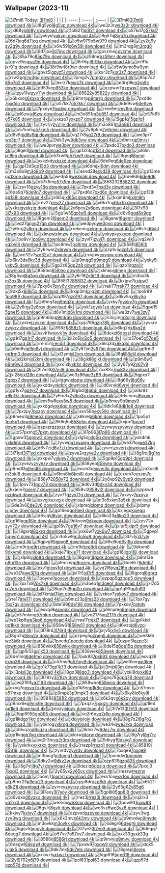 ## Wallpaper (2023-11)
![3l7ml6](https://w.wallhaven.cc/full/3l/wallhaven-3l7ml6.png) Today: [3l7ml6](https://th.wallhaven.cc/small/3l/3l7ml6.jpg)
|      |      |      |
| :----: | :----: | :----: |
|![3l7ml6](https://th.wallhaven.cc/small/3l/3l7ml6.jpg)[3l7ml6 download 4k](https://wallhaven.cc/w/3l7ml6)|![l8g5yp](https://th.wallhaven.cc/small/l8/l8g5yp.jpg)[l8g5yp download 4k](https://wallhaven.cc/w/l8g5yp)|![we3z3r](https://th.wallhaven.cc/small/we/we3z3r.jpg)[we3z3r download 4k](https://wallhaven.cc/w/we3z3r)|
|![jxl68y](https://th.wallhaven.cc/small/jx/jxl68y.jpg)[jxl68y download 4k](https://wallhaven.cc/w/jxl68y)|![1pl821](https://th.wallhaven.cc/small/1p/1pl821.jpg)[1pl821 download 4k](https://wallhaven.cc/w/1pl821)|![o57kd7](https://th.wallhaven.cc/small/o5/o57kd7.jpg)[o57kd7 download 4k](https://wallhaven.cc/w/o57kd7)|
|![yxkyql](https://th.wallhaven.cc/small/yx/yxkyql.jpg)[yxkyql download 4k](https://wallhaven.cc/w/yxkyql)|![l8g57q](https://th.wallhaven.cc/small/l8/l8g57q.jpg)[l8g57q download 4k](https://wallhaven.cc/w/l8g57q)|![6d7jeq](https://th.wallhaven.cc/small/6d/6d7jeq.jpg)[6d7jeq download 4k](https://wallhaven.cc/w/6d7jeq)|
|![o5w979](https://th.wallhaven.cc/small/o5/o5w979.jpg)[o5w979 download 4k](https://wallhaven.cc/w/o5w979)|![zy2g9y](https://th.wallhaven.cc/small/zy/zy2g9y.jpg)[zy2g9y download 4k](https://wallhaven.cc/w/zy2g9y)|![x6w59l](https://th.wallhaven.cc/small/x6/x6w59l.jpg)[x6w59l download 4k](https://wallhaven.cc/w/x6w59l)|
|![m3rqg8](https://th.wallhaven.cc/small/m3/m3rqg8.jpg)[m3rqg8 download 4k](https://wallhaven.cc/w/m3rqg8)|![6d7jpx](https://th.wallhaven.cc/small/6d/6d7jpx.jpg)[6d7jpx download 4k](https://wallhaven.cc/w/6d7jpx)|![gpvzme](https://th.wallhaven.cc/small/gp/gpvzme.jpg)[gpvzme download 4k](https://wallhaven.cc/w/gpvzme)|
|![85p79o](https://th.wallhaven.cc/small/85/85p79o.jpg)[85p79o download 4k](https://wallhaven.cc/w/85p79o)|![qz59mr](https://th.wallhaven.cc/small/qz/qz59mr.jpg)[qz59mr download 4k](https://wallhaven.cc/w/qz59mr)|![gpvz9e](https://th.wallhaven.cc/small/gp/gpvz9e.jpg)[gpvz9e download 4k](https://wallhaven.cc/w/gpvz9e)|
|![l8r9kp](https://th.wallhaven.cc/small/l8/l8r9kp.jpg)[l8r9kp download 4k](https://wallhaven.cc/w/l8r9kp)|![jxr91q](https://th.wallhaven.cc/small/jx/jxr91q.jpg)[jxr91q download 4k](https://wallhaven.cc/w/jxr91q)|![l8r9wr](https://th.wallhaven.cc/small/l8/l8r9wr.jpg)[l8r9wr download 4k](https://wallhaven.cc/w/l8r9wr)|
|![o5w9ym](https://th.wallhaven.cc/small/o5/o5w9ym.jpg)[o5w9ym download 4k](https://wallhaven.cc/w/o5w9ym)|![gpvz5l](https://th.wallhaven.cc/small/gp/gpvz5l.jpg)[gpvz5l download 4k](https://wallhaven.cc/w/gpvz5l)|![kxr3z7](https://th.wallhaven.cc/small/kx/kxr3z7.jpg)[kxr3z7 download 4k](https://wallhaven.cc/w/kxr3z7)|
|![rrw3gq](https://th.wallhaven.cc/small/rr/rrw3gq.jpg)[rrw3gq download 4k](https://wallhaven.cc/w/rrw3gq)|![7pmg2v](https://th.wallhaven.cc/small/7p/7pmg2v.jpg)[7pmg2v download 4k](https://wallhaven.cc/w/7pmg2v)|![85p7o2](https://th.wallhaven.cc/small/85/85p7o2.jpg)[85p7o2 download 4k](https://wallhaven.cc/w/85p7o2)|
|![exrz7k](https://th.wallhaven.cc/small/ex/exrz7k.jpg)[exrz7k download 4k](https://wallhaven.cc/w/exrz7k)|![m3rq9k](https://th.wallhaven.cc/small/m3/m3rq9k.jpg)[m3rq9k download 4k](https://wallhaven.cc/w/m3rq9k)|![p953ke](https://th.wallhaven.cc/small/p9/p953ke.jpg)[p953ke download 4k](https://wallhaven.cc/w/p953ke)|
|![qzpww7](https://th.wallhaven.cc/small/qz/qzpww7.jpg)[qzpww7 download 4k](https://wallhaven.cc/w/qzpww7)|![zyv11w](https://th.wallhaven.cc/small/zy/zyv11w.jpg)[zyv11w download 4k](https://wallhaven.cc/w/zyv11w)|![85822y](https://th.wallhaven.cc/small/85/85822y.jpg)[85822y download 4k](https://wallhaven.cc/w/85822y)|
|![x6kxxo](https://th.wallhaven.cc/small/x6/x6kxxo.jpg)[x6kxxo download 4k](https://wallhaven.cc/w/x6kxxo)|![p9mrrp](https://th.wallhaven.cc/small/p9/p9mrrp.jpg)[p9mrrp download 4k](https://wallhaven.cc/w/p9mrrp)|![7pxddo](https://th.wallhaven.cc/small/7p/7pxddo.jpg)[7pxddo download 4k](https://wallhaven.cc/w/7pxddo)|
|![o57kk7](https://th.wallhaven.cc/small/o5/o57kk7.jpg)[o57kk7 download 4k](https://wallhaven.cc/w/o57kk7)|![6de9vw](https://th.wallhaven.cc/small/6d/6de9vw.jpg)[6de9vw download 4k](https://wallhaven.cc/w/6de9vw)|![7pxdye](https://th.wallhaven.cc/small/7p/7pxdye.jpg)[7pxdye download 4k](https://wallhaven.cc/w/7pxdye)|
|![rrev8m](https://th.wallhaven.cc/small/rr/rrev8m.jpg)[rrev8m download 4k](https://wallhaven.cc/w/rrev8m)|![jxl6zw](https://th.wallhaven.cc/small/jx/jxl6zw.jpg)[jxl6zw download 4k](https://wallhaven.cc/w/jxl6zw)|![m3o851](https://th.wallhaven.cc/small/m3/m3o851.jpg)[m3o851 download 4k](https://wallhaven.cc/w/m3o851)|
|![o57k85](https://th.wallhaven.cc/small/o5/o57k85.jpg)[o57k85 download 4k](https://wallhaven.cc/w/o57k85)|![yxkzo7](https://th.wallhaven.cc/small/yx/yxkzo7.jpg)[yxkzo7 download 4k](https://wallhaven.cc/w/yxkzo7)|![5gp1q1](https://th.wallhaven.cc/small/5g/5gp1q1.jpg)[5gp1q1 download 4k](https://wallhaven.cc/w/5gp1q1)|
|![zyv1jv](https://th.wallhaven.cc/small/zy/zyv1jv.jpg)[zyv1jv download 4k](https://wallhaven.cc/w/zyv1jv)|![m3o861](https://th.wallhaven.cc/small/m3/m3o861.jpg)[m3o861 download 4k](https://wallhaven.cc/w/m3o861)|![o57km5](https://th.wallhaven.cc/small/o5/o57km5.jpg)[o57km5 download 4k](https://wallhaven.cc/w/o57km5)|
|![2y6p5m](https://th.wallhaven.cc/small/2y/2y6p5m.jpg)[2y6p5m download 4k](https://wallhaven.cc/w/2y6p5m)|![d6v9qj](https://th.wallhaven.cc/small/d6/d6v9qj.jpg)[d6v9qj download 4k](https://wallhaven.cc/w/d6v9qj)|![vq27r8](https://th.wallhaven.cc/small/vq/vq27r8.jpg)[vq27r8 download 4k](https://wallhaven.cc/w/vq27r8)|
|![we3pr7](https://th.wallhaven.cc/small/we/we3pr7.jpg)[we3pr7 download 4k](https://wallhaven.cc/w/we3pr7)|![9dk3yw](https://th.wallhaven.cc/small/9d/9dk3yw.jpg)[9dk3yw download 4k](https://wallhaven.cc/w/9dk3yw)|![p9mrxj](https://th.wallhaven.cc/small/p9/p9mrxj.jpg)[p9mrxj download 4k](https://wallhaven.cc/w/p9mrxj)|
|![we3pvr](https://th.wallhaven.cc/small/we/we3pvr.jpg)[we3pvr download 4k](https://wallhaven.cc/w/we3pvr)|![7pxdo3](https://th.wallhaven.cc/small/7p/7pxdo3.jpg)[7pxdo3 download 4k](https://wallhaven.cc/w/7pxdo3)|![l8gerl](https://th.wallhaven.cc/small/l8/l8gerl.jpg)[l8gerl download 4k](https://wallhaven.cc/w/l8gerl)|
|![gp1313](https://th.wallhaven.cc/small/gp/gp1313.jpg)[gp1313 download 4k](https://wallhaven.cc/w/gp1313)|![jxl6lm](https://th.wallhaven.cc/small/jx/jxl6lm.jpg)[jxl6lm download 4k](https://wallhaven.cc/w/jxl6lm)|![o57kw9](https://th.wallhaven.cc/small/o5/o57kw9.jpg)[o57kw9 download 4k](https://wallhaven.cc/w/o57kw9)|
|![l8gegl](https://th.wallhaven.cc/small/l8/l8gegl.jpg)[l8gegl download 4k](https://wallhaven.cc/w/l8gegl)|![yxkzkd](https://th.wallhaven.cc/small/yx/yxkzkd.jpg)[yxkzkd download 4k](https://wallhaven.cc/w/yxkzkd)|![6de9eq](https://th.wallhaven.cc/small/6d/6de9eq.jpg)[6de9eq download 4k](https://wallhaven.cc/w/6de9eq)|
|![gp13d3](https://th.wallhaven.cc/small/gp/gp13d3.jpg)[gp13d3 download 4k](https://wallhaven.cc/w/gp13d3)|![jxl6dm](https://th.wallhaven.cc/small/jx/jxl6dm.jpg)[jxl6dm download 4k](https://wallhaven.cc/w/jxl6dm)|![m3o8o9](https://th.wallhaven.cc/small/m3/m3o8o9.jpg)[m3o8o9 download 4k](https://wallhaven.cc/w/m3o8o9)|
|![exvd28](https://th.wallhaven.cc/small/ex/exvd28.jpg)[exvd28 download 4k](https://wallhaven.cc/w/exvd28)|![gp13me](https://th.wallhaven.cc/small/gp/gp13me.jpg)[gp13me download 4k](https://wallhaven.cc/w/gp13me)|![we3p56](https://th.wallhaven.cc/small/we/we3p56.jpg)[we3p56 download 4k](https://wallhaven.cc/w/we3p56)|
|![6de9d6](https://th.wallhaven.cc/small/6d/6de9d6.jpg)[6de9d6 download 4k](https://wallhaven.cc/w/6de9d6)|![o57k5m](https://th.wallhaven.cc/small/o5/o57k5m.jpg)[o57k5m download 4k](https://wallhaven.cc/w/o57k5m)|![858232](https://th.wallhaven.cc/small/85/858232.jpg)[858232 download 4k](https://wallhaven.cc/w/858232)|
|![zyv18g](https://th.wallhaven.cc/small/zy/zyv18g.jpg)[zyv18g download 4k](https://wallhaven.cc/w/zyv18g)|![7pxd3v](https://th.wallhaven.cc/small/7p/7pxd3v.jpg)[7pxd3v download 4k](https://wallhaven.cc/w/7pxd3v)|![6de9q7](https://th.wallhaven.cc/small/6d/6de9q7.jpg)[6de9q7 download 4k](https://wallhaven.cc/w/6de9q7)|
|![7pxd6o](https://th.wallhaven.cc/small/7p/7pxd6o.jpg)[7pxd6o download 4k](https://wallhaven.cc/w/7pxd6o)|![gp138l](https://th.wallhaven.cc/small/gp/gp138l.jpg)[gp138l download 4k](https://wallhaven.cc/w/gp138l)|![jxl65q](https://th.wallhaven.cc/small/jx/jxl65q.jpg)[jxl65q download 4k](https://wallhaven.cc/w/jxl65q)|
|![kxjm9m](https://th.wallhaven.cc/small/kx/kxjm9m.jpg)[kxjm9m download 4k](https://wallhaven.cc/w/kxjm9m)|![rrev27](https://th.wallhaven.cc/small/rr/rrev27.jpg)[rrev27 download 4k](https://wallhaven.cc/w/rrev27)|![x6kx1o](https://th.wallhaven.cc/small/x6/x6kx1o.jpg)[x6kx1o download 4k](https://wallhaven.cc/w/x6kx1o)|
|![yxkzjg](https://th.wallhaven.cc/small/yx/yxkzjg.jpg)[yxkzjg download 4k](https://wallhaven.cc/w/yxkzjg)|![2y6pey](https://th.wallhaven.cc/small/2y/2y6pey.jpg)[2y6pey download 4k](https://wallhaven.cc/w/2y6pey)|![3l7x93](https://th.wallhaven.cc/small/3l/3l7x93.jpg)[3l7x93 download 4k](https://wallhaven.cc/w/3l7x93)|
|![5gp1w5](https://th.wallhaven.cc/small/5g/5gp1w5.jpg)[5gp1w5 download 4k](https://wallhaven.cc/w/5gp1w5)|![d6v9gg](https://th.wallhaven.cc/small/d6/d6v9gg.jpg)[d6v9gg download 4k](https://wallhaven.cc/w/d6v9gg)|![l8gem2](https://th.wallhaven.cc/small/l8/l8gem2.jpg)[l8gem2 download 4k](https://wallhaven.cc/w/l8gem2)|
|![l8gemr](https://th.wallhaven.cc/small/l8/l8gemr.jpg)[l8gemr download 4k](https://wallhaven.cc/w/l8gemr)|![vq27gp](https://th.wallhaven.cc/small/vq/vq27gp.jpg)[vq27gp download 4k](https://wallhaven.cc/w/vq27gp)|![we3pyq](https://th.wallhaven.cc/small/we/we3pyq.jpg)[we3pyq download 4k](https://wallhaven.cc/w/we3pyq)|
|![2y6rrg](https://th.wallhaven.cc/small/2y/2y6rrg.jpg)[2y6rrg download 4k](https://wallhaven.cc/w/2y6rrg)|![rrekmm](https://th.wallhaven.cc/small/rr/rrekmm.jpg)[rrekmm download 4k](https://wallhaven.cc/w/rrekmm)|![d6vlrl](https://th.wallhaven.cc/small/d6/d6vlrl.jpg)[d6vlrl download 4k](https://wallhaven.cc/w/d6vlrl)|
|![jxlmzw](https://th.wallhaven.cc/small/jx/jxlmzw.jpg)[jxlmzw download 4k](https://wallhaven.cc/w/jxlmzw)|![yxkypx](https://th.wallhaven.cc/small/yx/yxkypx.jpg)[yxkypx download 4k](https://wallhaven.cc/w/yxkypx)|![1po9vv](https://th.wallhaven.cc/small/1p/1po9vv.jpg)[1po9vv download 4k](https://wallhaven.cc/w/1po9vv)|
|![zyvl7j](https://th.wallhaven.cc/small/zy/zyvl7j.jpg)[zyvl7j download 4k](https://wallhaven.cc/w/zyvl7j)|![vq2wl8](https://th.wallhaven.cc/small/vq/vq2wl8.jpg)[vq2wl8 download 4k](https://wallhaven.cc/w/vq2wl8)|![1po9mw](https://th.wallhaven.cc/small/1p/1po9mw.jpg)[1po9mw download 4k](https://wallhaven.cc/w/1po9mw)|
|![858l1j](https://th.wallhaven.cc/small/85/858l1j.jpg)[858l1j download 4k](https://wallhaven.cc/w/858l1j)|![2y6rwm](https://th.wallhaven.cc/small/2y/2y6rwm.jpg)[2y6rwm download 4k](https://wallhaven.cc/w/2y6rwm)|![qzp1v5](https://th.wallhaven.cc/small/qz/qzp1v5.jpg)[qzp1v5 download 4k](https://wallhaven.cc/w/qzp1v5)|
|![we32v7](https://th.wallhaven.cc/small/we/we32v7.jpg)[we32v7 download 4k](https://wallhaven.cc/w/we32v7)|![exvjpw](https://th.wallhaven.cc/small/ex/exvjpw.jpg)[exvjpw download 4k](https://wallhaven.cc/w/exvjpw)|![x6kv3d](https://th.wallhaven.cc/small/x6/x6kv3d.jpg)[x6kv3d download 4k](https://wallhaven.cc/w/x6kv3d)|
|![p9mqg9](https://th.wallhaven.cc/small/p9/p9mqg9.jpg)[p9mqg9 download 4k](https://wallhaven.cc/w/p9mqg9)|![yxky5l](https://th.wallhaven.cc/small/yx/yxky5l.jpg)[yxky5l download 4k](https://wallhaven.cc/w/yxky5l)|![5gp2z8](https://th.wallhaven.cc/small/5g/5gp2z8.jpg)[5gp2z8 download 4k](https://wallhaven.cc/w/5gp2z8)|
|![qzp1jr](https://th.wallhaven.cc/small/qz/qzp1jr.jpg)[qzp1jr download 4k](https://wallhaven.cc/w/qzp1jr)|![858leo](https://th.wallhaven.cc/small/85/858leo.jpg)[858leo download 4k](https://wallhaven.cc/w/858leo)|![jxlmep](https://th.wallhaven.cc/small/jx/jxlmep.jpg)[jxlmep download 4k](https://wallhaven.cc/w/jxlmep)|
|![l8g5yp](https://th.wallhaven.cc/small/l8/l8g5yp.jpg)[l8g5yp download 4k](https://wallhaven.cc/w/l8g5yp)|![2y6r19](https://th.wallhaven.cc/small/2y/2y6r19.jpg)[2y6r19 download 4k](https://wallhaven.cc/w/2y6r19)|![m3ox3k](https://th.wallhaven.cc/small/m3/m3ox3k.jpg)[m3ox3k download 4k](https://wallhaven.cc/w/m3ox3k)|
|![858l32](https://th.wallhaven.cc/small/85/858l32.jpg)[858l32 download 4k](https://wallhaven.cc/w/858l32)|![kxjpw7](https://th.wallhaven.cc/small/kx/kxjpw7.jpg)[kxjpw7 download 4k](https://wallhaven.cc/w/kxjpw7)|![7pxy6v](https://th.wallhaven.cc/small/7p/7pxy6v.jpg)[7pxy6v download 4k](https://wallhaven.cc/w/7pxy6v)|
|![rrek77](https://th.wallhaven.cc/small/rr/rrek77.jpg)[rrek77 download 4k](https://wallhaven.cc/w/rrek77)|![9dkj5x](https://th.wallhaven.cc/small/9d/9dkj5x.jpg)[9dkj5x download 4k](https://wallhaven.cc/w/9dkj5x)|![kxjp3m](https://th.wallhaven.cc/small/kx/kxjp3m.jpg)[kxjp3m download 4k](https://wallhaven.cc/w/kxjp3m)|
|![1po989](https://th.wallhaven.cc/small/1p/1po989.jpg)[1po989 download 4k](https://wallhaven.cc/w/1po989)|![qzp197](https://th.wallhaven.cc/small/qz/qzp197.jpg)[qzp197 download 4k](https://wallhaven.cc/w/qzp197)|![x6kv5o](https://th.wallhaven.cc/small/x6/x6kv5o.jpg)[x6kv5o download 4k](https://wallhaven.cc/w/x6kv5o)|
|![p9mq3p](https://th.wallhaven.cc/small/p9/p9mq3p.jpg)[p9mq3p download 4k](https://wallhaven.cc/w/p9mq3p)|![yxky7g](https://th.wallhaven.cc/small/yx/yxky7g.jpg)[yxky7g download 4k](https://wallhaven.cc/w/yxky7g)|![2y6rgy](https://th.wallhaven.cc/small/2y/2y6rgy.jpg)[2y6rgy download 4k](https://wallhaven.cc/w/2y6rgy)|
|![yxk1zg](https://th.wallhaven.cc/small/yx/yxk1zg.jpg)[yxk1zg download 4k](https://wallhaven.cc/w/yxk1zg)|![5gpe15](https://th.wallhaven.cc/small/5g/5gpe15.jpg)[5gpe15 download 4k](https://wallhaven.cc/w/5gpe15)|![d6v1mj](https://th.wallhaven.cc/small/d6/d6v1mj.jpg)[d6v1mj download 4k](https://wallhaven.cc/w/d6v1mj)|
|![we3zv7](https://th.wallhaven.cc/small/we/we3zv7.jpg)[we3zv7 download 4k](https://wallhaven.cc/w/we3zv7)|![p9m66p](https://th.wallhaven.cc/small/p9/p9m66p.jpg)[p9m66p download 4k](https://wallhaven.cc/w/p9m66p)|![m3ojjm](https://th.wallhaven.cc/small/m3/m3ojjm.jpg)[m3ojjm download 4k](https://wallhaven.cc/w/m3ojjm)|
|![zyvkej](https://th.wallhaven.cc/small/zy/zyvkej.jpg)[zyvkej download 4k](https://wallhaven.cc/w/zyvkej)|![qzp785](https://th.wallhaven.cc/small/qz/qzp785.jpg)[qzp785 download 4k](https://wallhaven.cc/w/qzp785)|![zyvkrv](https://th.wallhaven.cc/small/zy/zyvkrv.jpg)[zyvkrv download 4k](https://wallhaven.cc/w/zyvkrv)|
|![858z1j](https://th.wallhaven.cc/small/85/858z1j.jpg)[858z1j download 4k](https://wallhaven.cc/w/858z1j)|![x6kq2d](https://th.wallhaven.cc/small/x6/x6kq2d.jpg)[x6kq2d download 4k](https://wallhaven.cc/w/x6kq2d)|![exvk1w](https://th.wallhaven.cc/small/ex/exvk1w.jpg)[exvk1w download 4k](https://wallhaven.cc/w/exvk1w)|
|![6dexzl](https://th.wallhaven.cc/small/6d/6dexzl.jpg)[6dexzl download 4k](https://wallhaven.cc/w/6dexzl)|![gp1rl7](https://th.wallhaven.cc/small/gp/gp1rl7.jpg)[gp1rl7 download 4k](https://wallhaven.cc/w/gp1rl7)|![jxl2o5](https://th.wallhaven.cc/small/jx/jxl2o5.jpg)[jxl2o5 download 4k](https://wallhaven.cc/w/jxl2o5)|
|![o57oe5](https://th.wallhaven.cc/small/o5/o57oe5.jpg)[o57oe5 download 4k](https://wallhaven.cc/w/o57oe5)|![rrem51](https://th.wallhaven.cc/small/rr/rrem51.jpg)[rrem51 download 4k](https://wallhaven.cc/w/rrem51)|![x6kq3d](https://th.wallhaven.cc/small/x6/x6kq3d.jpg)[x6kq3d download 4k](https://wallhaven.cc/w/x6kq3d)|
|![p9m6vj](https://th.wallhaven.cc/small/p9/p9m6vj.jpg)[p9m6vj download 4k](https://wallhaven.cc/w/p9m6vj)|![2y67jm](https://th.wallhaven.cc/small/2y/2y67jm.jpg)[2y67jm download 4k](https://wallhaven.cc/w/2y67jm)|![gp1rm3](https://th.wallhaven.cc/small/gp/gp1rm3.jpg)[gp1rm3 download 4k](https://wallhaven.cc/w/gp1rm3)|
|![jxl2ym](https://th.wallhaven.cc/small/jx/jxl2ym.jpg)[jxl2ym download 4k](https://wallhaven.cc/w/jxl2ym)|![l8gljl](https://th.wallhaven.cc/small/l8/l8gljl.jpg)[l8gljl download 4k](https://wallhaven.cc/w/l8gljl)|![jxl2km](https://th.wallhaven.cc/small/jx/jxl2km.jpg)[jxl2km download 4k](https://wallhaven.cc/w/jxl2km)|
|![l8glkl](https://th.wallhaven.cc/small/l8/l8glkl.jpg)[l8glkl download 4k](https://wallhaven.cc/w/l8glkl)|![p9m6w3](https://th.wallhaven.cc/small/p9/p9m6w3.jpg)[p9m6w3 download 4k](https://wallhaven.cc/w/p9m6w3)|![yxk1xl](https://th.wallhaven.cc/small/yx/yxk1xl.jpg)[yxk1xl download 4k](https://wallhaven.cc/w/yxk1xl)|
|![2y67y9](https://th.wallhaven.cc/small/2y/2y67y9.jpg)[2y67y9 download 4k](https://wallhaven.cc/w/2y67y9)|![3l7ml6](https://th.wallhaven.cc/small/3l/3l7ml6.jpg)[3l7ml6 download 4k](https://wallhaven.cc/w/3l7ml6)|![7px83v](https://th.wallhaven.cc/small/7p/7px83v.jpg)[7px83v download 4k](https://wallhaven.cc/w/7px83v)|
|![jxl28q](https://th.wallhaven.cc/small/jx/jxl28q.jpg)[jxl28q download 4k](https://wallhaven.cc/w/jxl28q)|![we3z86](https://th.wallhaven.cc/small/we/we3z86.jpg)[we3z86 download 4k](https://wallhaven.cc/w/we3z86)|![5gpxx7](https://th.wallhaven.cc/small/5g/5gpxx7.jpg)[5gpxx7 download 4k](https://wallhaven.cc/w/5gpxx7)|
|![jxlggw](https://th.wallhaven.cc/small/jx/jxlggw.jpg)[jxlggw download 4k](https://wallhaven.cc/w/jxlggw)|![l8g66y](https://th.wallhaven.cc/small/l8/l8g66y.jpg)[l8g66y download 4k](https://wallhaven.cc/w/l8g66y)|![yxkddx](https://th.wallhaven.cc/small/yx/yxkddx.jpg)[yxkddx download 4k](https://wallhaven.cc/w/yxkddx)|
|![d6vryl](https://th.wallhaven.cc/small/d6/d6vryl.jpg)[d6vryl download 4k](https://wallhaven.cc/w/d6vryl)|![gp1yx7](https://th.wallhaven.cc/small/gp/gp1yx7.jpg)[gp1yx7 download 4k](https://wallhaven.cc/w/gp1yx7)|![l8g6dl](https://th.wallhaven.cc/small/l8/l8g6dl.jpg)[l8g6dl download 4k](https://wallhaven.cc/w/l8g6dl)|
|![x6kr9z](https://th.wallhaven.cc/small/x6/x6kr9z.jpg)[x6kr9z download 4k](https://wallhaven.cc/w/x6kr9z)|![2y6m3x](https://th.wallhaven.cc/small/2y/2y6m3x.jpg)[2y6m3x download 4k](https://wallhaven.cc/w/2y6m3x)|![d6vrwm](https://th.wallhaven.cc/small/d6/d6vrwm.jpg)[d6vrwm download 4k](https://wallhaven.cc/w/d6vrwm)|
|![exv5w8](https://th.wallhaven.cc/small/ex/exv5w8.jpg)[exv5w8 download 4k](https://wallhaven.cc/w/exv5w8)|![p9mey9](https://th.wallhaven.cc/small/p9/p9mey9.jpg)[p9mey9 download 4k](https://wallhaven.cc/w/p9mey9)|![yxkdgd](https://th.wallhaven.cc/small/yx/yxkdgd.jpg)[yxkdgd download 4k](https://wallhaven.cc/w/yxkdgd)|
|![9dk1o8](https://th.wallhaven.cc/small/9d/9dk1o8.jpg)[9dk1o8 download 4k](https://wallhaven.cc/w/9dk1o8)|![7pxzpy](https://th.wallhaven.cc/small/7p/7pxzpy.jpg)[7pxzpy download 4k](https://wallhaven.cc/w/7pxzpy)|![exv58o](https://th.wallhaven.cc/small/ex/exv58o.jpg)[exv58o download 4k](https://wallhaven.cc/w/exv58o)|
|![p9meo3](https://th.wallhaven.cc/small/p9/p9meo3.jpg)[p9meo3 download 4k](https://wallhaven.cc/w/p9meo3)|![x6krel](https://th.wallhaven.cc/small/x6/x6krel.jpg)[x6krel download 4k](https://wallhaven.cc/w/x6krel)|![1po5p1](https://th.wallhaven.cc/small/1p/1po5p1.jpg)[1po5p1 download 4k](https://wallhaven.cc/w/1po5p1)|
|![858q5o](https://th.wallhaven.cc/small/85/858q5o.jpg)[858q5o download 4k](https://wallhaven.cc/w/858q5o)|![kxjox1](https://th.wallhaven.cc/small/kx/kxjox1.jpg)[kxjox1 download 4k](https://wallhaven.cc/w/kxjox1)|![qzpxzr](https://th.wallhaven.cc/small/qz/qzpxzr.jpg)[qzpxzr download 4k](https://wallhaven.cc/w/qzpxzr)|
|![zyvwyy](https://th.wallhaven.cc/small/zy/zyvwyy.jpg)[zyvwyy download 4k](https://wallhaven.cc/w/zyvwyy)|![o57pxm](https://th.wallhaven.cc/small/o5/o57pxm.jpg)[o57pxm download 4k](https://wallhaven.cc/w/o57pxm)|![3l7p96](https://th.wallhaven.cc/small/3l/3l7p96.jpg)[3l7p96 download 4k](https://wallhaven.cc/w/3l7p96)|
|![5gpxw3](https://th.wallhaven.cc/small/5g/5gpxw3.jpg)[5gpxw3 download 4k](https://wallhaven.cc/w/5gpxw3)|![jxlg5q](https://th.wallhaven.cc/small/jx/jxlg5q.jpg)[jxlg5q download 4k](https://wallhaven.cc/w/jxlg5q)|![yxkdmk](https://th.wallhaven.cc/small/yx/yxkdmk.jpg)[yxkdmk download 4k](https://wallhaven.cc/w/yxkdmk)|
|![zyvwgg](https://th.wallhaven.cc/small/zy/zyvwgg.jpg)[zyvwgg download 4k](https://wallhaven.cc/w/zyvwgg)|![we37kp](https://th.wallhaven.cc/small/we/we37kp.jpg)[we37kp download 4k](https://wallhaven.cc/w/we37kp)|![d6v7zl](https://th.wallhaven.cc/small/d6/d6v7zl.jpg)[d6v7zl download 4k](https://wallhaven.cc/w/d6v7zl)|
|![zyverj](https://th.wallhaven.cc/small/zy/zyverj.jpg)[zyverj download 4k](https://wallhaven.cc/w/zyverj)|![3l71yd](https://th.wallhaven.cc/small/3l/3l71yd.jpg)[3l71yd download 4k](https://wallhaven.cc/w/3l71yd)|![zyve2v](https://th.wallhaven.cc/small/zy/zyve2v.jpg)[zyve2v download 4k](https://wallhaven.cc/w/zyve2v)|
|![l8g1rq](https://th.wallhaven.cc/small/l8/l8g1rq.jpg)[l8g1rq download 4k](https://wallhaven.cc/w/l8g1rq)|![yxkpw7](https://th.wallhaven.cc/small/yx/yxkpw7.jpg)[yxkpw7 download 4k](https://wallhaven.cc/w/yxkpw7)|![5gp9p1](https://th.wallhaven.cc/small/5g/5gp9p1.jpg)[5gp9p1 download 4k](https://wallhaven.cc/w/5gp9p1)|
|![zyvezy](https://th.wallhaven.cc/small/zy/zyvezy.jpg)[zyvezy download 4k](https://wallhaven.cc/w/zyvezy)|![858yeo](https://th.wallhaven.cc/small/85/858yeo.jpg)[858yeo download 4k](https://wallhaven.cc/w/858yeo)|![p9mdl3](https://th.wallhaven.cc/small/p9/p9mdl3.jpg)[p9mdl3 download 4k](https://wallhaven.cc/w/p9mdl3)|
|![exvm3o](https://th.wallhaven.cc/small/ex/exvm3o.jpg)[exvm3o download 4k](https://wallhaven.cc/w/exvm3o)|![m3okl8](https://th.wallhaven.cc/small/m3/m3okl8.jpg)[m3okl8 download 4k](https://wallhaven.cc/w/m3okl8)|![x6km8l](https://th.wallhaven.cc/small/x6/x6km8l.jpg)[x6km8l download 4k](https://wallhaven.cc/w/x6km8l)|
|![exvm7o](https://th.wallhaven.cc/small/ex/exvm7o.jpg)[exvm7o download 4k](https://wallhaven.cc/w/exvm7o)|![858y72](https://th.wallhaven.cc/small/85/858y72.jpg)[858y72 download 4k](https://wallhaven.cc/w/858y72)|![2y6vp9](https://th.wallhaven.cc/small/2y/2y6vp9.jpg)[2y6vp9 download 4k](https://wallhaven.cc/w/2y6vp9)|
|![1pov73](https://th.wallhaven.cc/small/1p/1pov73.jpg)[1pov73 download 4k](https://wallhaven.cc/w/1pov73)|![9dkv3d](https://th.wallhaven.cc/small/9d/9dkv3d.jpg)[9dkv3d download 4k](https://wallhaven.cc/w/9dkv3d)|![kxjem7](https://th.wallhaven.cc/small/kx/kxjem7.jpg)[kxjem7 download 4k](https://wallhaven.cc/w/kxjem7)|
|![858vl2](https://th.wallhaven.cc/small/85/858vl2.jpg)[858vl2 download 4k](https://wallhaven.cc/w/858vl2)|![qzpkwd](https://th.wallhaven.cc/small/qz/qzpkwd.jpg)[qzpkwd download 4k](https://wallhaven.cc/w/qzpkwd)|![zyv71g](https://th.wallhaven.cc/small/zy/zyv71g.jpg)[zyv71g download 4k](https://wallhaven.cc/w/zyv71g)|
|![7pxvyv](https://th.wallhaven.cc/small/7p/7pxvyv.jpg)[7pxvyv download 4k](https://wallhaven.cc/w/7pxvyv)|![exvgjk](https://th.wallhaven.cc/small/ex/exvgjk.jpg)[exvgjk download 4k](https://wallhaven.cc/w/exvgjk)|![m3o5xk](https://th.wallhaven.cc/small/m3/m3o5xk.jpg)[m3o5xk download 4k](https://wallhaven.cc/w/m3o5xk)|
|![6de3v6](https://th.wallhaven.cc/small/6d/6de3v6.jpg)[6de3v6 download 4k](https://wallhaven.cc/w/6de3v6)|![jxlpmq](https://th.wallhaven.cc/small/jx/jxlpmq.jpg)[jxlpmq download 4k](https://wallhaven.cc/w/jxlpmq)|![jxlpmy](https://th.wallhaven.cc/small/jx/jxlpmy.jpg)[jxlpmy download 4k](https://wallhaven.cc/w/jxlpmy)|
|![gp16ed](https://th.wallhaven.cc/small/gp/gp16ed.jpg)[gp16ed download 4k](https://wallhaven.cc/w/gp16ed)|![kxjegq](https://th.wallhaven.cc/small/kx/kxjegq.jpg)[kxjegq download 4k](https://wallhaven.cc/w/kxjegq)|![d6vjql](https://th.wallhaven.cc/small/d6/d6vjql.jpg)[d6vjql download 4k](https://wallhaven.cc/w/d6vjql)|
|![x6ko23](https://th.wallhaven.cc/small/x6/x6ko23.jpg)[x6ko23 download 4k](https://wallhaven.cc/w/x6ko23)|![gp16lq](https://th.wallhaven.cc/small/gp/gp16lq.jpg)[gp16lq download 4k](https://wallhaven.cc/w/gp16lq)|![9dkvew](https://th.wallhaven.cc/small/9d/9dkvew.jpg)[9dkvew download 4k](https://wallhaven.cc/w/9dkvew)|
|![zyv72v](https://th.wallhaven.cc/small/zy/zyv72v.jpg)[zyv72v download 4k](https://wallhaven.cc/w/zyv72v)|![gp16v7](https://th.wallhaven.cc/small/gp/gp16v7.jpg)[gp16v7 download 4k](https://wallhaven.cc/w/gp16v7)|![jxlpr5](https://th.wallhaven.cc/small/jx/jxlpr5.jpg)[jxlpr5 download 4k](https://wallhaven.cc/w/jxlpr5)|
|![l8gxrq](https://th.wallhaven.cc/small/l8/l8gxrq.jpg)[l8gxrq download 4k](https://wallhaven.cc/w/l8gxrq)|![yxk6w7](https://th.wallhaven.cc/small/yx/yxk6w7.jpg)[yxk6w7 download 4k](https://wallhaven.cc/w/yxk6w7)|![5gpvp1](https://th.wallhaven.cc/small/5g/5gpvp1.jpg)[5gpvp1 download 4k](https://wallhaven.cc/w/5gpvp1)|
|![m3o5w9](https://th.wallhaven.cc/small/m3/m3o5w9.jpg)[m3o5w9 download 4k](https://wallhaven.cc/w/m3o5w9)|![3l7vly](https://th.wallhaven.cc/small/3l/3l7vly.jpg)[3l7vly download 4k](https://wallhaven.cc/w/3l7vly)|![5gpvg8](https://th.wallhaven.cc/small/5g/5gpvg8.jpg)[5gpvg8 download 4k](https://wallhaven.cc/w/5gpvg8)|
|![d6vj6o](https://th.wallhaven.cc/small/d6/d6vj6o.jpg)[d6vj6o download 4k](https://wallhaven.cc/w/d6vj6o)|![rre9rj](https://th.wallhaven.cc/small/rr/rre9rj.jpg)[rre9rj download 4k](https://wallhaven.cc/w/rre9rj)|![rre9dj](https://th.wallhaven.cc/small/rr/rre9dj.jpg)[rre9dj download 4k](https://wallhaven.cc/w/rre9dj)|
|![9dkvm8](https://th.wallhaven.cc/small/9d/9dkvm8.jpg)[9dkvm8 download 4k](https://wallhaven.cc/w/9dkvm8)|![kxje71](https://th.wallhaven.cc/small/kx/kxje71.jpg)[kxje71 download 4k](https://wallhaven.cc/w/kxje71)|![gp16jl](https://th.wallhaven.cc/small/gp/gp16jl.jpg)[gp16jl download 4k](https://wallhaven.cc/w/gp16jl)|
|![jxlp8q](https://th.wallhaven.cc/small/jx/jxlp8q.jpg)[jxlp8q download 4k](https://wallhaven.cc/w/jxlp8q)|![l8gxqr](https://th.wallhaven.cc/small/l8/l8gxqr.jpg)[l8gxqr download 4k](https://wallhaven.cc/w/l8gxqr)|![p9m13e](https://th.wallhaven.cc/small/p9/p9m13e.jpg)[p9m13e download 4k](https://wallhaven.cc/w/p9m13e)|
|![p9mzep](https://th.wallhaven.cc/small/p9/p9mzep.jpg)[p9mzep download 4k](https://wallhaven.cc/w/p9mzep)|![6de6r7](https://th.wallhaven.cc/small/6d/6de6r7.jpg)[6de6r7 download 4k](https://wallhaven.cc/w/6de6r7)|![exv1gl](https://th.wallhaven.cc/small/ex/exv1gl.jpg)[exv1gl download 4k](https://wallhaven.cc/w/exv1gl)|
|![vq2l6p](https://th.wallhaven.cc/small/vq/vq2l6p.jpg)[vq2l6p download 4k](https://wallhaven.cc/w/vq2l6p)|![we3j7q](https://th.wallhaven.cc/small/we/we3j7q.jpg)[we3j7q download 4k](https://wallhaven.cc/w/we3j7q)|![jxl7r5](https://th.wallhaven.cc/small/jx/jxl7r5.jpg)[jxl7r5 download 4k](https://wallhaven.cc/w/jxl7r5)|
|![l8gprq](https://th.wallhaven.cc/small/l8/l8gprq.jpg)[l8gprq download 4k](https://wallhaven.cc/w/l8gprq)|![1poyow](https://th.wallhaven.cc/small/1p/1poyow.jpg)[1poyow download 4k](https://wallhaven.cc/w/1poyow)|![qzpqp5](https://th.wallhaven.cc/small/qz/qzpqp5.jpg)[qzpqp5 download 4k](https://wallhaven.cc/w/qzpqp5)|
|![7px7x9](https://th.wallhaven.cc/small/7p/7px7x9.jpg)[7px7x9 download 4k](https://wallhaven.cc/w/7px7x9)|![m3oeo1](https://th.wallhaven.cc/small/m3/m3oeo1.jpg)[m3oeo1 download 4k](https://wallhaven.cc/w/m3oeo1)|![jxl7d5](https://th.wallhaven.cc/small/jx/jxl7d5.jpg)[jxl7d5 download 4k](https://wallhaven.cc/w/jxl7d5)|
|![l8gp2q](https://th.wallhaven.cc/small/l8/l8gp2q.jpg)[l8gp2q download 4k](https://wallhaven.cc/w/l8gp2q)|![gp1g93](https://th.wallhaven.cc/small/gp/gp1g93.jpg)[gp1g93 download 4k](https://wallhaven.cc/w/gp1g93)|![jxl7km](https://th.wallhaven.cc/small/jx/jxl7km.jpg)[jxl7km download 4k](https://wallhaven.cc/w/jxl7km)|
|![yxkov7](https://th.wallhaven.cc/small/yx/yxkov7.jpg)[yxkov7 download 4k](https://wallhaven.cc/w/yxkov7)|![rre17j](https://th.wallhaven.cc/small/rr/rre17j.jpg)[rre17j download 4k](https://wallhaven.cc/w/rre17j)|![p9mz23](https://th.wallhaven.cc/small/p9/p9mz23.jpg)[p9mz23 download 4k](https://wallhaven.cc/w/p9mz23)|
|![7px7gy](https://th.wallhaven.cc/small/7p/7px7gy.jpg)[7px7gy download 4k](https://wallhaven.cc/w/7px7gy)|![6de196](https://th.wallhaven.cc/small/6d/6de196.jpg)[6de196 download 4k](https://wallhaven.cc/w/6de196)|![7pxkdv](https://th.wallhaven.cc/small/7p/7pxkdv.jpg)[7pxkdv download 4k](https://wallhaven.cc/w/7pxkdv)|
|![exvqdk](https://th.wallhaven.cc/small/ex/exvqdk.jpg)[exvqdk download 4k](https://wallhaven.cc/w/exvqdk)|![p9mpre](https://th.wallhaven.cc/small/p9/p9mpre.jpg)[p9mpre download 4k](https://wallhaven.cc/w/p9mpre)|![o57mkm](https://th.wallhaven.cc/small/o5/o57mkm.jpg)[o57mkm download 4k](https://wallhaven.cc/w/o57mkm)|
|![vq2175](https://th.wallhaven.cc/small/vq/vq2175.jpg)[vq2175 download 4k](https://wallhaven.cc/w/vq2175)|![we3kp6](https://th.wallhaven.cc/small/we/we3kp6.jpg)[we3kp6 download 4k](https://wallhaven.cc/w/we3kp6)|![rrexl7](https://th.wallhaven.cc/small/rr/rrexl7.jpg)[rrexl7 download 4k](https://wallhaven.cc/w/rrexl7)|
|![gp1kkd](https://th.wallhaven.cc/small/gp/gp1kkd.jpg)[gp1kkd download 4k](https://wallhaven.cc/w/gp1kkd)|![858w61](https://th.wallhaven.cc/small/85/858w61.jpg)[858w61 download 4k](https://wallhaven.cc/w/858w61)|![d6vzoj](https://th.wallhaven.cc/small/d6/d6vzoj.jpg)[d6vzoj download 4k](https://wallhaven.cc/w/d6vzoj)|
|![3l78rd](https://th.wallhaven.cc/small/3l/3l78rd.jpg)[3l78rd download 4k](https://wallhaven.cc/w/3l78rd)|![jxljv5](https://th.wallhaven.cc/small/jx/jxljv5.jpg)[jxljv5 download 4k](https://wallhaven.cc/w/jxljv5)|![l8go2q](https://th.wallhaven.cc/small/l8/l8go2q.jpg)[l8go2q download 4k](https://wallhaven.cc/w/l8go2q)|
|![qzpeg5](https://th.wallhaven.cc/small/qz/qzpeg5.jpg)[qzpeg5 download 4k](https://wallhaven.cc/w/qzpeg5)|![we3k6r](https://th.wallhaven.cc/small/we/we3k6r.jpg)[we3k6r download 4k](https://wallhaven.cc/w/we3k6r)|![1poedg](https://th.wallhaven.cc/small/1p/1poedg.jpg)[1poedg download 4k](https://wallhaven.cc/w/1poedg)|
|![qzpe3l](https://th.wallhaven.cc/small/qz/qzpe3l.jpg)[qzpe3l download 4k](https://wallhaven.cc/w/qzpe3l)|![858wkk](https://th.wallhaven.cc/small/85/858wkk.jpg)[858wkk download 4k](https://wallhaven.cc/w/858wkk)|![6de15q](https://th.wallhaven.cc/small/6d/6de15q.jpg)[6de15q download 4k](https://wallhaven.cc/w/6de15q)|
|![gp1k53](https://th.wallhaven.cc/small/gp/gp1k53.jpg)[gp1k53 download 4k](https://wallhaven.cc/w/gp1k53)|![858wek](https://th.wallhaven.cc/small/85/858wek.jpg)[858wek download 4k](https://wallhaven.cc/w/858wek)|![6de1mq](https://th.wallhaven.cc/small/6d/6de1mq.jpg)[6de1mq download 4k](https://wallhaven.cc/w/6de1mq)|
|![7pxk93](https://th.wallhaven.cc/small/7p/7pxk93.jpg)[7pxk93 download 4k](https://wallhaven.cc/w/7pxk93)|![exvq38](https://th.wallhaven.cc/small/ex/exvq38.jpg)[exvq38 download 4k](https://wallhaven.cc/w/exvq38)|![o57my9](https://th.wallhaven.cc/small/o5/o57my9.jpg)[o57my9 download 4k](https://wallhaven.cc/w/o57my9)|
|![we3ker](https://th.wallhaven.cc/small/we/we3ker.jpg)[we3ker download 4k](https://wallhaven.cc/w/we3ker)|![gp1k73](https://th.wallhaven.cc/small/gp/gp1k73.jpg)[gp1k73 download 4k](https://wallhaven.cc/w/gp1k73)|![jxlj3m](https://th.wallhaven.cc/small/jx/jxlj3m.jpg)[jxlj3m download 4k](https://wallhaven.cc/w/jxlj3m)|
|![jxlj3p](https://th.wallhaven.cc/small/jx/jxlj3p.jpg)[jxlj3p download 4k](https://wallhaven.cc/w/jxlj3p)|![l8go3l](https://th.wallhaven.cc/small/l8/l8go3l.jpg)[l8go3l download 4k](https://wallhaven.cc/w/l8go3l)|![yxkl8d](https://th.wallhaven.cc/small/yx/yxkl8d.jpg)[yxkl8d download 4k](https://wallhaven.cc/w/yxkl8d)|
|![3l78zy](https://th.wallhaven.cc/small/3l/3l78zy.jpg)[3l78zy download 4k](https://wallhaven.cc/w/3l78zy)|![5gpq78](https://th.wallhaven.cc/small/5g/5gpq78.jpg)[5gpq78 download 4k](https://wallhaven.cc/w/5gpq78)|![vq2193](https://th.wallhaven.cc/small/vq/vq2193.jpg)[vq2193 download 4k](https://wallhaven.cc/w/vq2193)|
|![858woo](https://th.wallhaven.cc/small/85/858woo.jpg)[858woo download 4k](https://wallhaven.cc/w/858woo)|![exvq7o](https://th.wallhaven.cc/small/ex/exvq7o.jpg)[exvq7o download 4k](https://wallhaven.cc/w/exvq7o)|![gp1k8e](https://th.wallhaven.cc/small/gp/gp1k8e.jpg)[gp1k8e download 4k](https://wallhaven.cc/w/gp1k8e)|
|![o57mxp](https://th.wallhaven.cc/small/o5/o57mxp.jpg)[o57mxp download 4k](https://wallhaven.cc/w/o57mxp)|![p9mpk3](https://th.wallhaven.cc/small/p9/p9mpk3.jpg)[p9mpk3 download 4k](https://wallhaven.cc/w/p9mpk3)|![x6ky8l](https://th.wallhaven.cc/small/x6/x6ky8l.jpg)[x6ky8l download 4k](https://wallhaven.cc/w/x6ky8l)|
|![8581l2](https://th.wallhaven.cc/small/85/8581l2.jpg)[8581l2 download 4k](https://wallhaven.cc/w/8581l2)|![x6k2qv](https://th.wallhaven.cc/small/x6/x6k2qv.jpg)[x6k2qv download 4k](https://wallhaven.cc/w/x6k2qv)|![p9mx6e](https://th.wallhaven.cc/small/p9/p9mx6e.jpg)[p9mx6e download 4k](https://wallhaven.cc/w/p9mx6e)|
|![7pxqzv](https://th.wallhaven.cc/small/7p/7pxqzv.jpg)[7pxqzv download 4k](https://wallhaven.cc/w/7pxqzv)|![gp1led](https://th.wallhaven.cc/small/gp/gp1led.jpg)[gp1led download 4k](https://wallhaven.cc/w/gp1led)|![jxlozy](https://th.wallhaven.cc/small/jx/jxlozy.jpg)[jxlozy download 4k](https://wallhaven.cc/w/jxlozy)|
|![3l7e13](https://th.wallhaven.cc/small/3l/3l7e13.jpg)[3l7e13 download 4k](https://wallhaven.cc/w/3l7e13)|![5gp895](https://th.wallhaven.cc/small/5g/5gp895.jpg)[5gp895 download 4k](https://wallhaven.cc/w/5gp895)|![vq2r6p](https://th.wallhaven.cc/small/vq/vq2r6p.jpg)[vq2r6p download 4k](https://wallhaven.cc/w/vq2r6p)|
|![gp1lkd](https://th.wallhaven.cc/small/gp/gp1lkd.jpg)[gp1lkd download 4k](https://wallhaven.cc/w/gp1lkd)|![jxlojy](https://th.wallhaven.cc/small/jx/jxlojy.jpg)[jxlojy download 4k](https://wallhaven.cc/w/jxlojy)|![l8g7o2](https://th.wallhaven.cc/small/l8/l8g7o2.jpg)[l8g7o2 download 4k](https://wallhaven.cc/w/l8g7o2)|
|![yxkrog](https://th.wallhaven.cc/small/yx/yxkrog.jpg)[yxkrog download 4k](https://wallhaven.cc/w/yxkrog)|![we3rkq](https://th.wallhaven.cc/small/we/we3rkq.jpg)[we3rkq download 4k](https://wallhaven.cc/w/we3rkq)|![d6vqzg](https://th.wallhaven.cc/small/d6/d6vqzg.jpg)[d6vqzg download 4k](https://wallhaven.cc/w/d6vqzg)|
|![6dez7w](https://th.wallhaven.cc/small/6d/6dez7w.jpg)[6dez7w download 4k](https://wallhaven.cc/w/6dez7w)|![gp1lvq](https://th.wallhaven.cc/small/gp/gp1lvq.jpg)[gp1lvq download 4k](https://wallhaven.cc/w/gp1lvq)|![jxlorw](https://th.wallhaven.cc/small/jx/jxlorw.jpg)[jxlorw download 4k](https://wallhaven.cc/w/jxlorw)|
|![l8g7ry](https://th.wallhaven.cc/small/l8/l8g7ry.jpg)[l8g7ry download 4k](https://wallhaven.cc/w/l8g7ry)|![vq2r3m](https://th.wallhaven.cc/small/vq/vq2r3m.jpg)[vq2r3m download 4k](https://wallhaven.cc/w/vq2r3m)|![9dkyg1](https://th.wallhaven.cc/small/9d/9dkyg1.jpg)[9dkyg1 download 4k](https://wallhaven.cc/w/9dkyg1)|
|![yxkrkx](https://th.wallhaven.cc/small/yx/yxkrkx.jpg)[yxkrkx download 4k](https://wallhaven.cc/w/yxkrkx)|![rrezp1](https://th.wallhaven.cc/small/rr/rrezp1.jpg)[rrezp1 download 4k](https://wallhaven.cc/w/rrezp1)|![85819j](https://th.wallhaven.cc/small/85/85819j.jpg)[85819j download 4k](https://wallhaven.cc/w/85819j)|
|![zyvrdv](https://th.wallhaven.cc/small/zy/zyvrdv.jpg)[zyvrdv download 4k](https://wallhaven.cc/w/zyvrdv)|![7pxqe9](https://th.wallhaven.cc/small/7p/7pxqe9.jpg)[7pxqe9 download 4k](https://wallhaven.cc/w/7pxqe9)|![m3omg1](https://th.wallhaven.cc/small/m3/m3omg1.jpg)[m3omg1 download 4k](https://wallhaven.cc/w/m3omg1)|
|![1pomdw](https://th.wallhaven.cc/small/1p/1pomdw.jpg)[1pomdw download 4k](https://wallhaven.cc/w/1pomdw)|![9dky2w](https://th.wallhaven.cc/small/9d/9dky2w.jpg)[9dky2w download 4k](https://wallhaven.cc/w/9dky2w)|![qzp835](https://th.wallhaven.cc/small/qz/qzp835.jpg)[qzp835 download 4k](https://wallhaven.cc/w/qzp835)|
|![l8g7yl](https://th.wallhaven.cc/small/l8/l8g7yl.jpg)[l8g7yl download 4k](https://wallhaven.cc/w/l8g7yl)|![6dezlq](https://th.wallhaven.cc/small/6d/6dezlq.jpg)[6dezlq download 4k](https://wallhaven.cc/w/6dezlq)|![7pxqj3](https://th.wallhaven.cc/small/7p/7pxqj3.jpg)[7pxqj3 download 4k](https://wallhaven.cc/w/7pxqj3)|
|![2y65yx](https://th.wallhaven.cc/small/2y/2y65yx.jpg)[2y65yx download 4k](https://wallhaven.cc/w/2y65yx)|![rrezrw](https://th.wallhaven.cc/small/rr/rrezrw.jpg)[rrezrw download 4k](https://wallhaven.cc/w/rrezrw)|![1pomj1](https://th.wallhaven.cc/small/1p/1pomj1.jpg)[1pomj1 download 4k](https://wallhaven.cc/w/1pomj1)|
|![exv1oo](https://th.wallhaven.cc/small/ex/exv1oo.jpg)[exv1oo download 4k](https://wallhaven.cc/w/exv1oo)|![p9mx23](https://th.wallhaven.cc/small/p9/p9mx23.jpg)[p9mx23 download 4k](https://wallhaven.cc/w/p9mx23)|![qzp8dr](https://th.wallhaven.cc/small/qz/qzp8dr.jpg)[qzp8dr download 4k](https://wallhaven.cc/w/qzp8dr)|
|![x6k21l](https://th.wallhaven.cc/small/x6/x6k21l.jpg)[x6k21l download 4k](https://wallhaven.cc/w/x6k21l)|![zyvrxy](https://th.wallhaven.cc/small/zy/zyvrxy.jpg)[zyvrxy download 4k](https://wallhaven.cc/w/zyvrxy)|![2y65g6](https://th.wallhaven.cc/small/2y/2y65g6.jpg)[2y65g6 download 4k](https://wallhaven.cc/w/2y65g6)|
|![3l7eoy](https://th.wallhaven.cc/small/3l/3l7eoy.jpg)[3l7eoy download 4k](https://wallhaven.cc/w/3l7eoy)|![5gp8l8](https://th.wallhaven.cc/small/5g/5gp8l8.jpg)[5gp8l8 download 4k](https://wallhaven.cc/w/5gp8l8)|![d6vqxo](https://th.wallhaven.cc/small/d6/d6vqxo.jpg)[d6vqxo download 4k](https://wallhaven.cc/w/d6vqxo)|
|![rrez3j](https://th.wallhaven.cc/small/rr/rrez3j.jpg)[rrez3j download 4k](https://wallhaven.cc/w/rrez3j)|![vq2rx3](https://th.wallhaven.cc/small/vq/vq2rx3.jpg)[vq2rx3 download 4k](https://wallhaven.cc/w/vq2rx3)|![we3rox](https://th.wallhaven.cc/small/we/we3rox.jpg)[we3rox download 4k](https://wallhaven.cc/w/we3rox)|
|![1pow93](https://th.wallhaven.cc/small/1p/1pow93.jpg)[1pow93 download 4k](https://wallhaven.cc/w/1pow93)|![l8gvlr](https://th.wallhaven.cc/small/l8/l8gvlr.jpg)[l8gvlr download 4k](https://wallhaven.cc/w/l8gvlr)|![we3vz6](https://th.wallhaven.cc/small/we/we3vz6.jpg)[we3vz6 download 4k](https://wallhaven.cc/w/we3vz6)|
|![kxjvy7](https://th.wallhaven.cc/small/kx/kxjvy7.jpg)[kxjvy7 download 4k](https://wallhaven.cc/w/kxjvy7)|![qzpvxd](https://th.wallhaven.cc/small/qz/qzpvxd.jpg)[qzpvxd download 4k](https://wallhaven.cc/w/qzpvxd)|![zyv3wg](https://th.wallhaven.cc/small/zy/zyv3wg.jpg)[zyv3wg download 4k](https://wallhaven.cc/w/zyv3wg)|
|![x6k3mv](https://th.wallhaven.cc/small/x6/x6k3mv.jpg)[x6k3mv download 4k](https://wallhaven.cc/w/x6k3mv)|![p9mvde](https://th.wallhaven.cc/small/p9/p9mvde.jpg)[p9mvde download 4k](https://wallhaven.cc/w/p9mvde)|![m3ovkk](https://th.wallhaven.cc/small/m3/m3ovkk.jpg)[m3ovkk download 4k](https://wallhaven.cc/w/m3ovkk)|
|![6degr6](https://th.wallhaven.cc/small/6d/6degr6.jpg)[6degr6 download 4k](https://wallhaven.cc/w/6degr6)|![5gpjv5](https://th.wallhaven.cc/small/5g/5gpjv5.jpg)[5gpjv5 download 4k](https://wallhaven.cc/w/5gpjv5)|![3l7ye3](https://th.wallhaven.cc/small/3l/3l7ye3.jpg)[3l7ye3 download 4k](https://wallhaven.cc/w/3l7ye3)|
|![6degg7](https://th.wallhaven.cc/small/6d/6degg7.jpg)[6degg7 download 4k](https://wallhaven.cc/w/6degg7)|![o57vv7](https://th.wallhaven.cc/small/o5/o57vv7.jpg)[o57vv7 download 4k](https://wallhaven.cc/w/o57vv7)|![yxk33g](https://th.wallhaven.cc/small/yx/yxk33g.jpg)[yxk33g download 4k](https://wallhaven.cc/w/yxk33g)|
|![8586rj](https://th.wallhaven.cc/small/85/8586rj.jpg)[8586rj download 4k](https://wallhaven.cc/w/8586rj)|![p9mvyj](https://th.wallhaven.cc/small/p9/p9mvyj.jpg)[p9mvyj download 4k](https://wallhaven.cc/w/p9mvyj)|![6degwl](https://th.wallhaven.cc/small/6d/6degwl.jpg)[6degwl download 4k](https://wallhaven.cc/w/6degwl)|
|![7pxow9](https://th.wallhaven.cc/small/7p/7pxow9.jpg)[7pxow9 download 4k](https://wallhaven.cc/w/7pxow9)|![jxlqk5](https://th.wallhaven.cc/small/jx/jxlqk5.jpg)[jxlqk5 download 4k](https://wallhaven.cc/w/jxlqk5)|![9dk7mk](https://th.wallhaven.cc/small/9d/9dk7mk.jpg)[9dk7mk download 4k](https://wallhaven.cc/w/9dk7mk)|
|![l8grep](https://th.wallhaven.cc/small/l8/l8grep.jpg)[l8grep download 4k](https://wallhaven.cc/w/l8grep)|![yxkwzl](https://th.wallhaven.cc/small/yx/yxkwzl.jpg)[yxkwzl download 4k](https://wallhaven.cc/w/yxkwzl)|![5gp618](https://th.wallhaven.cc/small/5g/5gp618.jpg)[5gp618 download 4k](https://wallhaven.cc/w/5gp618)|
|![2y6j79](https://th.wallhaven.cc/small/2y/2y6j79.jpg)[2y6j79 download 4k](https://wallhaven.cc/w/2y6j79)|![1pol63](https://th.wallhaven.cc/small/1p/1pol63.jpg)[1pol63 download 4k](https://wallhaven.cc/w/1pol63)|![qzp57d](https://th.wallhaven.cc/small/qz/qzp57d.jpg)[qzp57d download 4k](https://wallhaven.cc/w/qzp57d)|
